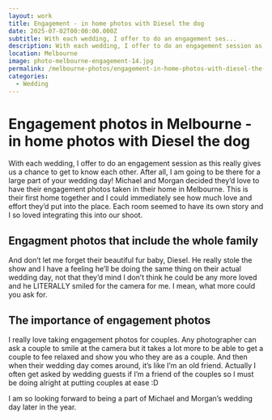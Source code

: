 ```yaml
---
layout: work
title: Engagement - in home photos with Diesel the dog
date: 2025-07-02T00:00:00.000Z
subtitle: With each wedding, I offer to do an engagement ses...
description: With each wedding, I offer to do an engagement session as this really gives us a chance to get to know each other. After all, I am going to be there for a large part of your wedding day!
location: Melbourne
image: photo-melbourne-engagement-14.jpg
permalink: /melbourne-photos/engagement-in-home-photos-with-diesel-the-dog/
categories:
  - Wedding
---
```


# Engagement photos in Melbourne - in home photos with Diesel the dog

With each wedding, I offer to do an engagement session as this really gives us a chance to get to know each other. After all, I am going to be there for a large part of your wedding day! 
Michael and Morgan decided they’d love to have their engagement photos taken in their home in Melbourne. This is their first home together and I could immediately see how much love and effort they’d put into the place. Each room seemed to have its own story and I so loved integrating this into our shoot. 

## Engagment photos that include the whole family

And don’t let me forget their beautiful fur baby, Diesel. He really stole the show and I have a feeling he’ll be doing the same thing on their actual wedding day, not that they’d mind I don’t think he could be any more loved and he LITERALLY smiled for the camera for me. I mean, what more could you ask for. 

## The importance of engagement photos

I really love taking engagement photos for couples. Any photographer can ask a couple to smile at the camera but it takes a lot more to be able to get a couple to fee relaxed and show you who they are as a couple. And then when their wedding day comes around, it’s like I’m an old friend. Actually I often get asked by wedding guests if I’m a friend of the couples so I must be doing alright at putting couples at ease :D

I am so looking forward to being a part of Michael and Morgan’s wedding day later in the year.
